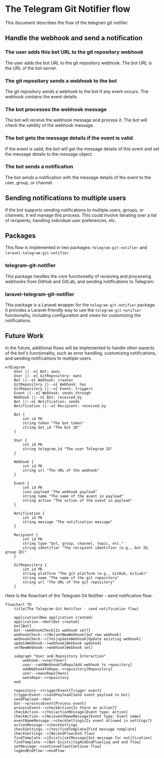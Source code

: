 # The Telegram Git Notifier flow

This document describes the flow of the telegram git notifier.

## Handle the webhook and send a notification

### The user adds this bot URL to the git repository webhook

The user adds the bot URL to the git repository webhook. The bot URL is the URL of the bot server.

### The git repository sends a webhook to the bot

The git repository sends a webhook to the bot if any event occurs. The webhook contains the event details.

### The bot processes the webhook message

The bot will receive the webhook message and process it. The bot will check the validity of the webhook message.

### The bot gets the message details if the event is valid

If the event is valid, the bot will get the message details of this event and set the message details to the message object.

### The bot sends a notification

The bot sends a notification with the message details of the event to the user, group, or channel.

## Sending notifications to multiple users

If the bot supports sending notifications to multiple users, groups, or channels, it will manage this process. This could involve iterating over a list of recipients, handling individual user preferences, etc.

## Packages

This flow is implemented in two packages: `telegram-git-notifier` and `laravel-telegram-git-notifier`.

### telegram-git-notifier

This package handles the core functionality of receiving and processing webhooks from GitHub and GitLab, and sending notifications to Telegram.

### laravel-telegram-git-notifier

This package is a Laravel wrapper for the `telegram-git-notifier` package. It provides a Laravel-friendly way to use the `telegram-git-notifier` functionality, including configuration and views for customizing the notifications.

## Future Work

In the future, additional flows will be implemented to handle other aspects of the bot's functionality, such as error handling, customizing notifications, and sending notifications to multiple users.

```mermaid
erDiagram
    User ||--o{ Bot: owns
    User ||--o{ GitRepository: owns
    Bot ||--o{ Webhook: creates
    GitRepository ||--o{ Webhook: has
    GitRepository ||--o{ Event: triggers
    Event ||--o{ Webhook: sends_through
    Webhook ||--o{ Bot: received_by
    Bot ||--o{ Notification: sends
    Notification ||--o{ Recipient: received_by

    Bot {
        int id PK
        string token "The bot token" 
        string bot_id "The bot ID"
    }

    User {
        int id PK
        string telegram_id "The user Telegram ID"
    }

    Webhook {
        int id PK
        string url "The URL of the webhook"
    }

    Event {
        int id PK
        json payload "The webhook payload"
        string name "The name of the event in payload"
        string action "The action of the event in payload"
    }

    Notification {
        int id PK
        string message "The notification message"
    }

    Recipient {
        int id PK
        string type "bot, group, channel, topic, etc."
        string identifier "The recipient identifier (e.g., bot ID, group ID)"
    }

    GitRepository {
        int id PK
        string platform "The git platform (e.g., GitHub, GitLab)"
        string name "The name of the git repository"
        string url "The URL of the git repository"
    }
```

Here is the flowchart of the Telegram Git Notifier - send notification flow:

```mermaid
flowchart TD
    title[The Telegram Git Notifier - send notification flow]

    application(New application created)
    application-->bot[Bot created]
    bot[Bot]
    bot-->webhookCheck{Is webhook set?}
    webhookCheck-->|No|setNewWebhook[Set new webhook]
    webhookCheck-->|Yes|updateWebhook[Update existing webhook]
    updateWebhook-->webhook[Webhook updated]
    setNewWebhook-->webhook[Webhook set]

    subgraph "User and Repository Interaction"
        webhook-->user[User]
        user-->addWebhookToRepo[Add webhook to repository]
        addWebhookToRepo-->repository[Repository]
        user-->ownsRepo[Owns]
        ownsRepo-->repository
    end

    repository-->triggerEvent{Trigger event}
    triggerEvent-->sendPayload[Send event payload to bot]
    sendPayload-->bot
    bot-->processEvent{Process event}
    processEvent-->checkAction{Is there an action?}
    checkAction-->|Yes|actionMessage[Event type: Action]
    checkAction-->|No|eventNameMessage[Event type: Event name]
    eventNameMessage-->checkSettings{Is event allowed in settings?}
    actionMessage-->checkSettings
    checkSettings-->|Yes|findTemplate{Find message template}
    checkSettings-->|No|endFlow[End flow]
    findTemplate-->|Exists|setMessage[Set message for notification]
    findTemplate-->|Not Exists|logAndEndFlow[Log and end flow]
    setMessage-->continueFlow[Continue flow]
    logAndEndFlow-->endFlow
```
